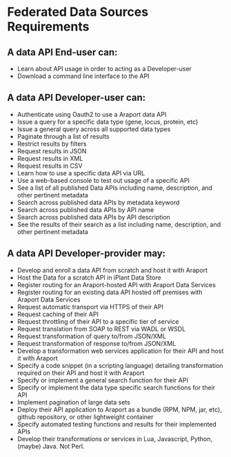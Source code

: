 Federated Data Sources Requirements
===================================

A data API End-user can:
------------------------

* Learn about API usage in order to acting as a Developer-user
* Download a command line interface to the API

A data API Developer-user can:
------------------------------

* Authenticate using Oauth2 to use a Araport data API
* Issue a query for a specific data type (gene, locus, protein, etc)
* Issue a general query across all supported data types
* Paginate through a list of results
* Restrict results by filters
* Request results in JSON
* Request results in XML
* Request results in CSV
* Learn how to use a specific data API via URL
* Use a web-based console to test out usage of a specific API
* See a list of all published Data APIs including name, description, and other pertinent metadata
* Search across published data APIs by metadata keyword
* Search across published data APIs by API name
* Search across published data APIs by API description
* See the results of their search as a list including name, description, and other pertinent metadata

A data API Developer-provider may:
----------------------------------

* Develop and enroll a data API from scratch and host it with Araport
* Host the Data for a scratch API in iPlant Data Store
* Register routing for an Araport-hosted API with Araport Data Services
* Register routing for an existing data API hosted off premises with Araport Data Services
* Request automatic transport via HTTPS of their API
* Request caching of their API
* Request throttling of their API to a specific tier of service
* Request translation from SOAP to REST via WADL or WSDL
* Request transformation of query to/from JSON/XML
* Request transformation of response to/from JSON/XML
* Develop a transformation web services application for their API and host it with Araport
* Specify a code snippet (in a scripting language) detailing
  transformation required on their API and host it with Araport
* Specify or implement a general search function for their API
* Specify or implement the data type specific search functions for their API
* Implement pagination of large data sets
* Deploy their API application to Araport as a bundle (RPM, NPM, jar,
  etc), github repository, or other lightweight container
* Specify automated testing functions and results for their
  implemented APIs
* Develop their transformations or services in Lua, Javascript,
  Python, (maybe) Java. Not Perl.
